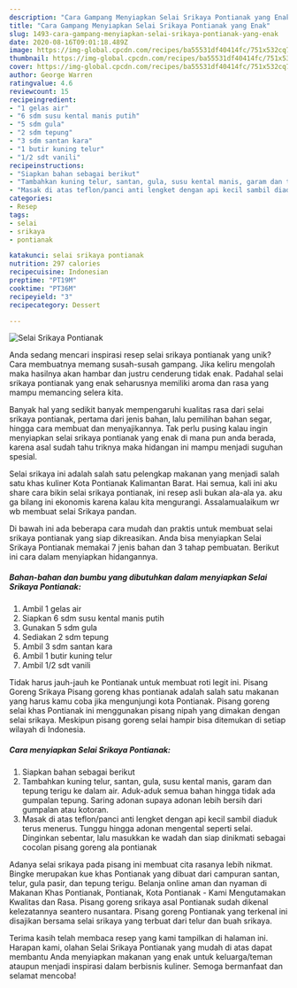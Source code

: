 ```yaml
---
description: "Cara Gampang Menyiapkan Selai Srikaya Pontianak yang Enak"
title: "Cara Gampang Menyiapkan Selai Srikaya Pontianak yang Enak"
slug: 1493-cara-gampang-menyiapkan-selai-srikaya-pontianak-yang-enak
date: 2020-08-16T09:01:18.489Z
image: https://img-global.cpcdn.com/recipes/ba55531df40414fc/751x532cq70/selai-srikaya-pontianak-foto-resep-utama.jpg
thumbnail: https://img-global.cpcdn.com/recipes/ba55531df40414fc/751x532cq70/selai-srikaya-pontianak-foto-resep-utama.jpg
cover: https://img-global.cpcdn.com/recipes/ba55531df40414fc/751x532cq70/selai-srikaya-pontianak-foto-resep-utama.jpg
author: George Warren
ratingvalue: 4.6
reviewcount: 15
recipeingredient:
- "1 gelas air"
- "6 sdm susu kental manis putih"
- "5 sdm gula"
- "2 sdm tepung"
- "3 sdm santan kara"
- "1 butir kuning telur"
- "1/2 sdt vanili"
recipeinstructions:
- "Siapkan bahan sebagai berikut"
- "Tambahkan kuning telur, santan, gula, susu kental manis, garam dan tepung terigu ke dalam air. Aduk-aduk semua bahan hingga tidak ada gumpalan tepung. Saring adonan supaya adonan lebih bersih dari gumpalan atau kotoran."
- "Masak di atas teflon/panci anti lengket dengan api kecil sambil diaduk terus menerus. Tunggu hingga adonan mengental seperti selai. Dinginkan sebentar, lalu masukkan ke wadah dan siap dinikmati sebagai cocolan pisang goreng ala pontianak"
categories:
- Resep
tags:
- selai
- srikaya
- pontianak

katakunci: selai srikaya pontianak 
nutrition: 297 calories
recipecuisine: Indonesian
preptime: "PT19M"
cooktime: "PT36M"
recipeyield: "3"
recipecategory: Dessert

---
```



![Selai Srikaya Pontianak](https://img-global.cpcdn.com/recipes/ba55531df40414fc/751x532cq70/selai-srikaya-pontianak-foto-resep-utama.jpg)

Anda sedang mencari inspirasi resep selai srikaya pontianak yang unik? Cara membuatnya memang susah-susah gampang. Jika keliru mengolah maka hasilnya akan hambar dan justru cenderung tidak enak. Padahal selai srikaya pontianak yang enak seharusnya memiliki aroma dan rasa yang mampu memancing selera kita.

Banyak hal yang sedikit banyak mempengaruhi kualitas rasa dari selai srikaya pontianak, pertama dari jenis bahan, lalu pemilihan bahan segar, hingga cara membuat dan menyajikannya. Tak perlu pusing kalau ingin menyiapkan selai srikaya pontianak yang enak di mana pun anda berada, karena asal sudah tahu triknya maka hidangan ini mampu menjadi suguhan spesial.

Selai srikaya ini adalah salah satu pelengkap makanan yang menjadi salah satu khas kuliner Kota Pontianak Kalimantan Barat. Hai semua, kali ini aku share cara bikin selai srikaya pontianak, ini resep asli bukan ala-ala ya. aku ga bilang ini ekonomis karena kalau kita mengurangi. Assalamualaikum wr wb membuat selai Srikaya pandan.


Di bawah ini ada beberapa cara mudah dan praktis untuk membuat selai srikaya pontianak yang siap dikreasikan. Anda bisa menyiapkan Selai Srikaya Pontianak memakai 7 jenis bahan dan 3 tahap pembuatan. Berikut ini cara dalam menyiapkan hidangannya.

<!--inarticleads1-->

##### Bahan-bahan dan bumbu yang dibutuhkan dalam menyiapkan Selai Srikaya Pontianak:

1. Ambil 1 gelas air
1. Siapkan 6 sdm susu kental manis putih
1. Gunakan 5 sdm gula
1. Sediakan 2 sdm tepung
1. Ambil 3 sdm santan kara
1. Ambil 1 butir kuning telur
1. Ambil 1/2 sdt vanili


Tidak harus jauh-jauh ke Pontianak untuk membuat roti legit ini. Pisang Goreng Srikaya Pisang goreng khas pontianak adalah salah satu makanan yang harus kamu coba jika mengunjungi kota Pontianak. Pisang goreng selai khas Pontianak ini menggunakan pisang nipah yang dimakan dengan selai srikaya. Meskipun pisang goreng selai hampir bisa ditemukan di setiap wilayah di Indonesia. 

<!--inarticleads2-->

##### Cara menyiapkan Selai Srikaya Pontianak:

1. Siapkan bahan sebagai berikut
1. Tambahkan kuning telur, santan, gula, susu kental manis, garam dan tepung terigu ke dalam air. Aduk-aduk semua bahan hingga tidak ada gumpalan tepung. Saring adonan supaya adonan lebih bersih dari gumpalan atau kotoran.
1. Masak di atas teflon/panci anti lengket dengan api kecil sambil diaduk terus menerus. Tunggu hingga adonan mengental seperti selai. Dinginkan sebentar, lalu masukkan ke wadah dan siap dinikmati sebagai cocolan pisang goreng ala pontianak


Adanya selai srikaya pada pisang ini membuat cita rasanya lebih nikmat. Bingke merupakan kue khas Pontianak yang dibuat dari campuran santan, telur, gula pasir, dan tepung terigu. Belanja online aman dan nyaman di Makanan Khas Pontianak, Pontianak, Kota Pontianak - Kami Mengutamakan Kwalitas dan Rasa. Pisang goreng srikaya asal Pontianak sudah dikenal kelezatannya seantero nusantara. Pisang goreng Pontianak yang terkenal ini disajikan bersama selai srikaya yang terbuat dari telur dan buah srikaya. 

Terima kasih telah membaca resep yang kami tampilkan di halaman ini. Harapan kami, olahan Selai Srikaya Pontianak yang mudah di atas dapat membantu Anda menyiapkan makanan yang enak untuk keluarga/teman ataupun menjadi inspirasi dalam berbisnis kuliner. Semoga bermanfaat dan selamat mencoba!
